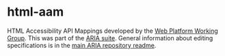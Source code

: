 # html-aam
HTML Accessibility API Mappings developed by the [Web Platform Working Group](http://www.w3.org/WebPlatform/WG/). This was part of the [ARIA suite](https://www.w3.org/WAI/ARIA/deliverables). General information about editing specifications is in the [main ARIA repository readme](https://github.com/w3c/aria/).
